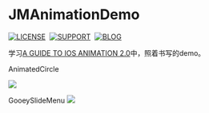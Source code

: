 # JMAnimationDemo

[![LICENSE](https://img.shields.io/badge/license-MIT-green.svg?style=flat)](https://raw.githubusercontent.com/raozhizhen/JMAnimationDemo/master/LICENSE)&nbsp;
[![SUPPORT](https://img.shields.io/badge/support-iOS%207%2B%20-blue.svg?style=flat)](https://en.wikipedia.org/wiki/IOS_7)&nbsp;
[![BLOG](https://img.shields.io/badge/blog-raozhizhen.com-orange.svg?style=flat)](http://raozhizhen.com)&nbsp;

学习[A GUIDE TO IOS ANIMATION 2.0](http://detail.koudaitong.com/show/goods?alias=27a2gco45ma8a&showsku=true)中，照着书写的demo。

AnimatedCircle

![](https://github.com/raozhizhen/JMAnimationDemo/blob/master/GifFiles/AnimatedCircle.gif?raw=true)

GooeySlideMenu
![](https://github.com/raozhizhen/JMAnimationDemo/blob/master/GifFiles/GooeySlideMenu.gif?raw=true)
